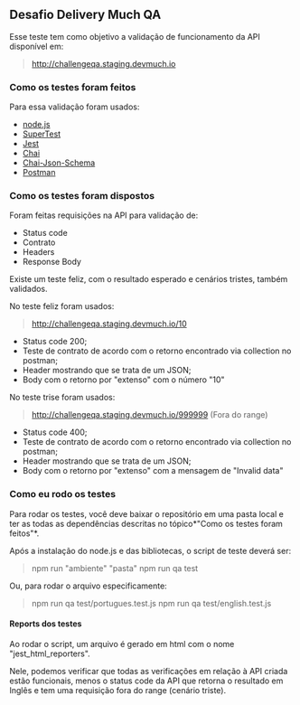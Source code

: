
## Desafio Delivery Much QA

Esse teste tem como objetivo a validação de funcionamento da API disponível em:

> http://challengeqa.staging.devmuch.io

### Como os testes foram feitos

Para essa validação foram usados:

- [node.js](https://nodejs.org/en/)
- [SuperTest](https://github.com/visionmedia/supertest "SuperTest")
- [Jest](https://jestjs.io)
- [Chai](https://www.chaijs.com)
- [Chai-Json-Schema](https://www.chaijs.com/plugins/chai-json-schema/)
- [Postman](https://www.getpostman.com/collections/5e6ffb5d1f7484f55468)

### Como os testes foram dispostos

Foram feitas requisições na API para validação de:
- Status code
- Contrato
- Headers
- Response Body

Existe um teste feliz, com o resultado esperado e cenários tristes, também validados.

No teste feliz foram usados:

> http://challengeqa.staging.devmuch.io/10

- Status code 200;
- Teste de contrato de acordo com o retorno encontrado via collection no postman;
- Header mostrando que se trata de um JSON;
- Body com o retorno por "extenso" com o número "10"

No teste trise foram usados:

> http://challengeqa.staging.devmuch.io/999999 (Fora do range)

- Status code 400;
- Teste de contrato de acordo com o retorno encontrado via collection no postman;
- Header mostrando que se trata de um JSON;
- Body com o retorno por "extenso" com a mensagem de "Invalid data"

### Como eu rodo os testes

Para rodar os testes, você deve baixar o repositório em uma pasta local e ter as todas as dependências descritas no tópico*"Como os testes foram feitos"*.

Após a instalação do node.js e das bibliotecas, o script de teste deverá ser:

> npm run "ambiente" "pasta"
> npm run qa test

Ou, para rodar o arquivo especificamente:

> npm run qa test/portugues.test.js
> npm run qa test/english.test.js


#### Reports dos testes

Ao rodar o script, um arquivo é gerado em html com o nome "jest_html_reporters".

Nele, podemos verificar que todas as verificações em relação à API criada estão funcionais, menos o status code da API que retorna o resultado em Inglês e tem uma requisição fora do range (cenário triste).
